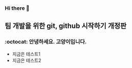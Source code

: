 ### Hi there 👋

## 팀 개발을 위한 git, github 시작하기 개정판

### :octocat: 안녕하세요. 고양이입니다.
- 지금은 테스트1
- 지금은 테스트2
  
<!--
**gittestsite1/gittestsite1** is a ✨ _special_ ✨ repository because its `README.md` (this file) appears on your GitHub profile.

Here are some ideas to get you started:

- 🔭 I’m currently working on ...
- 🌱 I’m currently learning ...
- 👯 I’m looking to collaborate on ...
- 🤔 I’m looking for help with ...
- 💬 Ask me about ...
- 📫 How to reach me: ...
- 😄 Pronouns: ...
- ⚡ Fun fact: ...
-->
